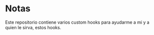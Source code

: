 # Notas
Este repositorio contiene varios custom hooks para ayudarme a mi y a quien le sirva, estos hooks.
